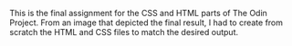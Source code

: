 This is the final assignment for the CSS and HTML parts of The Odin Project. From an image that depicted the final result, I had to create from scratch the HTML and CSS files to match the desired output.
